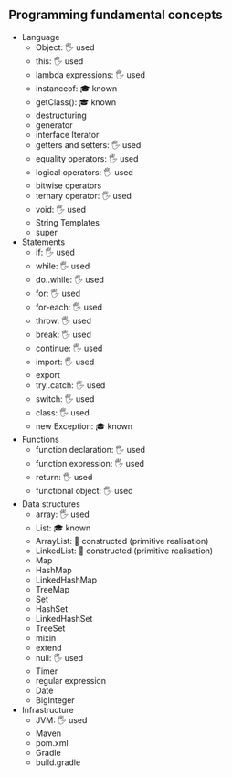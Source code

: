 ## Programming fundamental concepts

- Language
  - Object: 🖐️ used
  - this: 🖐️ used
  - lambda expressions: 🖐️ used
  - instanceof: 🎓 known
  - getClass(): 🎓 known
  - destructuring
  - generator
  - interface Iterator<E>
  - getters and setters: 🖐️ used
  - equality operators: 🖐️ used
  - logical operators: 🖐️ used
  - bitwise operators
  - ternary operator: 🖐️ used
  - void: 🖐️ used
  - String Templates
  - super
- Statements
  - if: 🖐️ used
  - while: 🖐️ used
  - do..while: 🖐️ used
  - for: 🖐️ used
  - for-each: 🖐️ used
  - throw: 🖐️ used
  - break: 🖐️ used
  - continue: 🖐️ used
  - import: 🖐️ used
  - export
  - try..catch: 🖐️ used
  - switch: 🖐️ used
  - class: 🖐️ used
  - new Exception: 🎓 known
- Functions
  - function declaration: 🖐️ used
  - function expression: 🖐️ used
  - return: 🖐️ used
  - functional object: 🖐️ used
- Data structures
  - array: 🖐️ used
  - List: 🎓 known
  - ArrayList: 🚀 constructed (primitive realisation)
  - LinkedList: 🚀 constructed (primitive realisation)
  - Map
  - HashMap
  - LinkedHashMap
  - TreeMap
  - Set
  - HashSet
  - LinkedHashSet
  - TreeSet
  - mixin
  - extend  
  - null: 🖐️ used
  - Timer
  - regular expression
  - Date
  - BigInteger
- Infrastructure
  - JVM: 🖐️ used
  - Maven
  - pom.xml
  - Gradle
  - build.gradle
